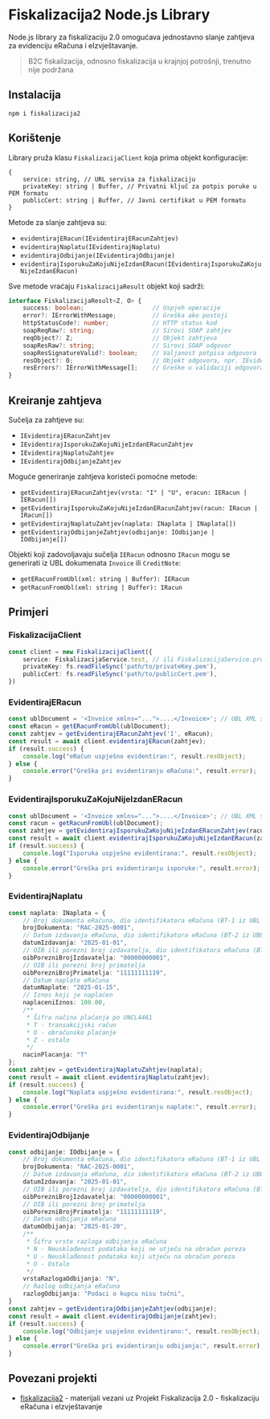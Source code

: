 # Fiskalizacija2 Node.js Library

Node.js library za fiskalizaciju 2.0 omogućava jednostavno slanje zahtjeva za evidenciju eRačuna i eIzvještavanje.

> B2C fiskalizacija, odnosno fiskalizacija u krajnjoj potrošnji, trenutno nije podržana

## Instalacija

```npm i fiskalizacija2```

## Korištenje

Library pruža klasu `FiskalizacijaClient` koja prima objekt konfiguracije:

```text
{
    service: string, // URL servisa za fiskalizaciju
    privateKey: string | Buffer, // Privatni ključ za potpis poruke u PEM formatu
    publicCert: string | Buffer, // Javni certifikat u PEM formatu
}
```

Metode za slanje zahtjeva su:

- `evidentirajERacun(IEvidentirajERacunZahtjev)`
- `evidentirajNaplatu(IEvidentirajNaplatu)`
- `evidentirajOdbijanje(IEvidentirajOdbijanje)`
- `evidentirajIsporukuZaKojuNijeIzdanERacun(IEvidentirajIsporukuZaKojuNijeIzdanERacun)`

Sve metode vraćaju `FiskalizacijaResult` objekt koji sadrži:

```typescript
interface FiskalizacijaResult<Z, O> {
    success: boolean;                   // Uspjeh operacije
    error?: IErrorWithMessage;          // Greška ako postoji
    httpStatusCode?: number;            // HTTP status kod
    soapReqRaw?: string;                // Sirovi SOAP zahtjev
    reqObject?: Z;                      // Objekt zahtjeva
    soapResRaw?: string;                // Sirovi SOAP odgovor
    soapResSignatureValid?: boolean;    // Valjanost potpisa odgovora
    resObject?: O;                      // Objekt odgovora, npr. IEvidentirajERacunOdgovor
    resErrors?: IErrorWithMessage[];    // Greške u validaciji odgovora regexom (ne prekidaju obradu i ne utječu na success)
}
```

## Kreiranje zahtjeva

Sučelja za zahtjeve su:

- `IEvidentirajERacunZahtjev`
- `IEvidentirajIsporukuZaKojuNijeIzdanERacunZahtjev`
- `IEvidentirajNaplatuZahtjev`
- `IEvidentirajOdbijanjeZahtjev`

Moguće generiranje zahtjeva koristeći pomoćne metode:

- `getEvidentirajERacunZahtjev(vrsta: "I" | "U", eracun: IERacun | IERacun[])`
- `getEvidentirajIsporukuZaKojuNijeIzdanERacunZahtjev(racun: IRacun | IRacun[])`
- `getEvidentirajNaplatuZahtjev(naplata: INaplata | INaplata[])`
- `getEvidentirajOdbijanjeZahtjev(odbijanje: IOdbijanje | IOdbijanje[])`

Objekti koji zadovoljavaju sučelja `IERacun` odnosno `IRacun` mogu se generirati iz UBL dokumenata `Invoice` ili `CreditNote`:

- `getERacunFromUbl(xml: string | Buffer): IERacun`
- `getRacunFromUbl(xml: string | Buffer): IRacun`

## Primjeri

### FiskalizacijaClient

```typescript
const client = new FiskalizacijaClient({
    service: FiskalizacijaService.test, // ili FiskalizacijaService.prod
    privateKey: fs.readFileSync('path/to/privateKey.pem'),
    publicCert: fs.readFileSync('path/to/publicCert.pem'),
})
````

### EvidentirajERacun

```typescript
const ublDocument = '<Invoice xmlns="...">....</Invoice>'; // UBL XML string ili Buffer
const eRacun = getERacunFromUbl(ublDocument);
const zahtjev = getEvidentirajERacunZahtjev('I', eRacun);
const result = await client.evidentirajERacun(zahtjev);
if (result.success) {
    console.log("eRačun uspješno evidentiran:", result.resObject);
} else {
    console.error("Greška pri evidentiranju eRačuna:", result.error);
}
```

### EvidentirajIsporukuZaKojuNijeIzdanERacun

```typescript
const ublDocument = '<Invoice xmlns="...">....</Invoice>'; // UBL XML string ili Buffer
const racun = getRacunFromUbl(ublDocument);
const zahtjev = getEvidentirajIsporukuZaKojuNijeIzdanERacunZahtjev(racun);
const result = await client.evidentirajIsporukuZaKojuNijeIzdanERacun(zahtjev);
if (result.success) {
    console.log("Isporuka uspješno evidentirana:", result.resObject);
} else {
    console.error("Greška pri evidentiranju isporuke:", result.error);
}
```

### EvidentirajNaplatu

```typescript
const naplata: INaplata = {
    // Broj dokumenta eRačuna, dio identifikatora eRačuna (BT-1 iz UBL 2.1)
    brojDokumenta: "RAC-2025-0001",
    // Datum izdavanja eRačuna, dio identifikatora eRačuna (BT-2 iz UBL 2.1)
    datumIzdavanja: "2025-01-01",
    // OIB ili porezni broj izdavatelja, dio identifikatora eRačuna (BT-31 iz UBL 2.1)
    oibPorezniBrojIzdavatelja: "00000000001",
    // OIB ili porezni broj primatelja
    oibPorezniBrojPrimatelja: "11111111119",
    // Datum naplate eRačuna
    datumNaplate: "2025-01-15",
    // Iznos koji je naplaćen
    naplaceniIznos: 100.00,
    /**
     * Šifra načina plaćanja po UNCL4461
     * T - transakcijski račun
     * O - obračunsko plaćanje
     * Z - ostalo
     */
    nacinPlacanja: "T"
};
const zahtjev = getEvidentirajNaplatuZahtjev(naplata);
const result = await client.evidentirajNaplatu(zahtjev);
if (result.success) {
    console.log("Naplata uspješno evidentirana:", result.resObject);
} else {
    console.error("Greška pri evidentiranju naplate:", result.error);
}
```

### EvidentirajOdbijanje

```typescript
const odbijanje: IOdbijanje = {
    // Broj dokumenta eRačuna, dio identifikatora eRačuna (BT-1 iz UBL 2.1)
    brojDokumenta: "RAC-2025-0001",
    // Datum izdavanja eRačuna, dio identifikatora eRačuna (BT-2 iz UBL 2.1)
    datumIzdavanja: "2025-01-01",
    // OIB ili porezni broj izdavatelja, dio identifikatora eRačuna (BT-31 iz UBL 2.1)
    oibPorezniBrojIzdavatelja: "00000000001",
    // OIB ili porezni broj primatelja
    oibPorezniBrojPrimatelja: "11111111119",
    // Datum odbijanja eRačuna
    datumOdbijanja: "2025-01-20",
    /**
     * Šifra vrste razloga odbijanja eRačuna
     * N - Neusklađenost podataka koji ne utječu na obračun poreza
     * U - Neusklađenost podataka koji utječu na obračun poreza
     * O - Ostalo
     */
    vrstaRazlogaOdbijanja: "N",
    // Razlog odbijanja eRačuna
    razlogOdbijanja: "Podaci o kupcu nisu točni",
}
const zahtjev = getEvidentirajOdbijanjeZahtjev(odbijanje);
const result = await client.evidentirajOdbijanje(zahtjev);
if (result.success) {
    console.log("Odbijanje uspješno evidentirano:", result.resObject);
} else {
    console.error("Greška pri evidentiranju odbijanja:", result.error);
}
```

## Povezani projekti

- [fiskalizacija2](https://github.com/shunkica/fiskalizacija2) - materijali vezani uz Projekt Fiskalizacija 2.0 - fiskalizaciju eRačuna i eIzvještavanje

